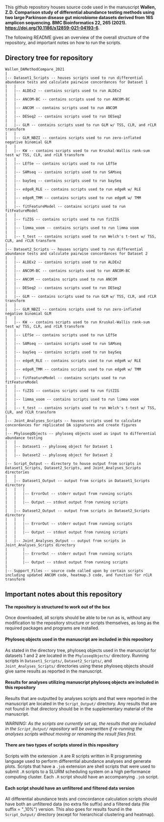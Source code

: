 This github repository houses source code used in the manuscript 
**Wallen, Z.D. Comparison study of differential abundance testing methods using two large Parkinson disease gut microbiome datasets derived from 16S amplicon sequencing. BMC Bioinformatics 22, 265 (2021). https://doi.org/10.1186/s12859-021-04193-6.**

The following README gives an overview of the overall structure of the repository, and important notes on how to run the scripts.

## Directory tree for repository
```
Wallen_DAMethodCompare_2021
|
|-- Dataset1_Scripts -- houses scripts used to run differential abundance tests and calculate pairwise concordances for Dataset 1
|   |
|   |-- ALDEx2 -- contains scripts used to run ALDEx2
|   |
|   |-- ANCOM-BC -- contains scripts used to run ANCOM-BC
|   |
|   |-- ANCOM -- contains scripts used to run ANCOM
|   |
|   |-- DESeq2 -- contains scripts used to run DESeq2
|   |
|   |-- GLM -- contains scripts used to run GLM w/ TSS, CLR, and rCLR transform
|   |
|   |-- GLM_NBZI -- contains scripts used to run zero-inflated negative binomial GLM
|   |
|   |-- KW -- contains scripts used to run Kruskal-Wallis rank-sum test w/ TSS, CLR, and rCLR transform
|   |
|   |-- LEfSe -- contains scripts used to run LEfSe
|   |
|   |-- SAMseq -- contains scripts used to run SAMseq
|   |
|   |-- baySeq -- contains scripts used to run baySeq
|   |
|   |-- edgeR_RLE -- contains scripts used to run edgeR w/ RLE
|   |
|   |-- edgeR_TMM -- contains scripts used to run edgeR w/ TMM
|   |
|   |-- fitFeatureModel -- contains scripts used to run fitFeatureModel
|   |
|   |-- fiZIG -- contains scripts used to run fitZIG
|   |
|   |-- limma_voom -- contains scripts used to run limma voom
|   |
|   |-- t_test -- contains scripts used to run Welch's t-test w/ TSS, CLR, and rCLR transform
|
|-- Dataset2_Scripts -- houses scripts used to run differential abundance tests and calculate pairwise concordances for Dataset 2
|   |
|   |-- ALDEx2 -- contains scripts used to run ALDEx2
|   |
|   |-- ANCOM-BC -- contains scripts used to run ANCOM-BC
|   |
|   |-- ANCOM -- contains scripts used to run ANCOM
|   |
|   |-- DESeq2 -- contains scripts used to run DESeq2
|   |
|   |-- GLM -- contains scripts used to run GLM w/ TSS, CLR, and rCLR transform
|   |
|   |-- GLM_NBZI -- contains scripts used to run zero-inflated negative binomial GLM
|   |
|   |-- KW -- contains scripts used to run Kruskal-Wallis rank-sum test w/ TSS, CLR, and rCLR transform
|   |
|   |-- LEfSe -- contains scripts used to run LEfSe
|   |
|   |-- SAMseq -- contains scripts used to run SAMseq
|   |
|   |-- baySeq -- contains scripts used to run baySeq
|   |
|   |-- edgeR_RLE -- contains scripts used to run edgeR w/ RLE
|   |
|   |-- edgeR_TMM -- contains scripts used to run edgeR w/ TMM
|   |
|   |-- fitFeatureModel -- contains scripts used to run fitFeatureModel
|   |
|   |-- fiZIG -- contains scripts used to run fitZIG
|   |
|   |-- limma_voom -- contains scripts used to run limma voom
|   |
|   |-- t_test -- contains scripts used to run Welch's t-test w/ TSS, CLR, and rCLR transform
|
|-- Joint_Analyses_Scripts -- houses scripts used to calculate concordances for replicated DA signatures and create figures
|  
|-- PhyloseqObjects -- phyloseq objects used as input to differential abundance testing
|   |
|   |-- Dataset1 -- phyloseq object for Dataset 1
|   |
|   |-- Dataset2 -- phyloseq object for Dataset 2
|
|-- Script_Output -- directory to house output from scripts in Dataset1_Scripts, Dataset2_Scripts, and Joint_Analyses_Scripts directories
|   |
|   |-- Dataset1_Output -- output from scripts in Dataset1_Scripts directory
|   |   |
|   |   |-- ErrorOut -- stderr output from running scripts
|   |   |
|   |   |-- Output -- stdout output from running scripts
|   |
|   |-- Dataset2_Output -- output from scripts in Dataset2_Scripts directory
|   |   |
|   |   |-- ErrorOut -- stderr output from running scripts
|   |   |
|   |   |-- Output -- stdout output from running scripts
|   |
|   |-- Joint_Analyses_Output -- output from scripts in Joint_Analyses_Scripts directory
|       |
|       |-- ErrorOut -- stderr output from running scripts
|       |
|       |-- Output -- stdout output from running scripts
|
|-- Support_Files -- source code called upon by certain scripts including updated ANCOM code, heatmap.3 code, and function for rCLR transform
```

## Important notes about this repository

#### The repository is structured to work out of the box
Once downloaded, all scripts should be able to be run as is, without any modification to the repository structure or scripts themselves, as long as the required packages and programs are installed.

#### Phyloseq objects used in the manuscript are included in this repository
As stated in the directory tree, phyloseq objects used in the manuscript for datasets 1 and 2 are located in the `PhyloseqObjects/` directory. Running scripts in `Dataset1_Scripts/`, `Dataset2_Scripts/`, and `Joint_Analyses_Scripts/` directories using these phyloseq objects should give same results as reported in the manuscript. 

#### Results for analyses utilizing manuscript phyloseq objects are included in this repository
Results that are outputted by analyses scripts and that were reported in the manuscript are located in the `Script_Output/` directory. Any results that are not found in that directory should be in the supplementary material of the manuscript.

*WARNING: As the scripts are currently set up, the results that are included in the `Script_Output/` repository will be overwritten if re-running the analyses scripts without moving or renaming the result files first.*

#### There are two types of scripts stored in this repository
Scripts with the extension `.R` are R scripts written in R programming language used to perform differential abundance analyses and generate plots. Scripts that have a `.job` extension are shell scripts that were used to submit `.R` scripts to a SLURM scheduling system on a high performance computing cluster. Each `.R` script should have an accompanying `.job` script.

#### Each script should have an unfiltered and filtered data version ####
All differential abundance tests and concordance calculation scripts should have both an unfiltered data (no extra file suffix) and a filtered data (file suffix = "\_10%") version. This also goes for results found in the `Script_Output/` directory (except for hierarchical clustering and heatmap).
